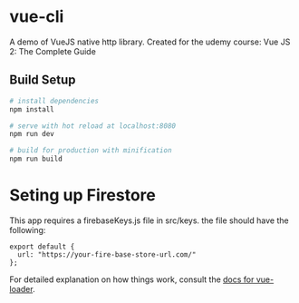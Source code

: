 # vue-cli

A demo of VueJS native http library. Created for the udemy course: Vue JS 2: The Complete Guide

## Build Setup

```bash
# install dependencies
npm install

# serve with hot reload at localhost:8080
npm run dev

# build for production with minification
npm run build
```

# Seting up Firestore

This app requires a firebaseKeys.js file in src/keys. the file should have the following:

```
export default {
  url: "https://your-fire-base-store-url.com/"
};
```

For detailed explanation on how things work, consult the [docs for vue-loader](http://vuejs.github.io/vue-loader).
